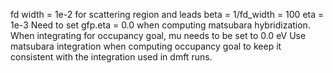 fd width = 1e-2 for scattering region and leads
beta = 1/fd_width = 100
eta = 1e-3
Need to set gfp.eta = 0.0 when computing matsubara hybridization.
When integrating for occupancy goal, mu needs to be set to 0.0 eV
Use matsubara integration when computing occupancy goal to keep it consistent with the integration used in dmft runs.

